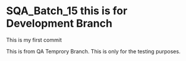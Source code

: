 # SQA_Batch_15 this is for Development Branch
This is my first commit

This is from QA Temprory Branch.
This is only for the testing purposes.
